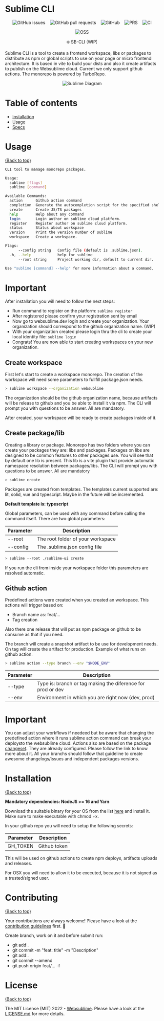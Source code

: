 # Sublime CLI

<p align="center">
  <img style="display: inline; margin: 0 6px" alt="GitHub issues" src="https://img.shields.io/github/issues/websublime/sublime-cli?style=flat-square">
  <img style="display: inline; margin: 0 6px" alt="GitHub pull requests" src="https://img.shields.io/github/issues-pr/websublime/sublime-cli?style=flat-square">
  <img style="display: inline; margin: 0 6px" alt="GitHub" src="https://img.shields.io/github/license/websublime/sublime-cli?style=flat-square">
  <img style="display: inline; margin: 0 6px" alt="PRS" src="https://img.shields.io/badge/PRs-welcome-brightgreen.svg?style=flat-square">
  <img style="display: inline; margin: 0 6px" alt="CI" src="https://github.com/websublime/sublime-cli/actions/workflows/release.yml/badge.svg?branch=main">
</p>

<p align="center">
  <img style="display: inline; margin: 0 6px" alt="OSS" src="https://forthebadge.com/images/badges/open-source.svg">
</p>

<p align="center">❄️ SB-CLI (WIP)</p>

Sublime CLI is a tool to create a frontend workspace, libs or packages to distribute as npm or global scripts to use on your page or micro frontend architecture. It is based in vite to build your dists and also it create artifacts to publish on the Websublime cloud. Current we only support github actions. The monorepo is powered by TurboRepo.

<p align="center">
  <img style="display: inline; margin: 0 6px" alt="Sublime Diagram" src="https://user-images.githubusercontent.com/495720/181646023-0828bee5-0ed9-4938-b558-b3b6f723d135.jpeg">
</p>

# Table of contents

- [Installation](#installation)
- [Usage](#usage)
- [Specs](https://github.com/websublime/sublime-cli/wiki/Specification)

# Usage

[(Back to top)](#table-of-contents)

```bash
CLI tool to manage monorepo packages.

Usage:
  sublime [flags]
  sublime [command]

Available Commands:
  action      Github action command
  completion  Generate the autocompletion script for the specified shell
  create      Create JS/TS packages
  help        Help about any command
  login       Login author on sublime cloud platform.
  register    Register author on sublime cloud platform.
  status      Status about workspace
  version     Print the version number of sublime
  workspace   Create a workspace.

Flags:
      --config string   Config file (default is .sublime.json).
  -h, --help            help for sublime
      --root string     Project working dir, default to current dir.

Use "sublime [command] --help" for more information about a command.
```

# Important

After installation you will need to follow the next steps:

- Run command to register on the platform: ```sublime register```
- After registered please confirm your registration sent by email
- Now go to websublime.dev login and create your organization. Your organization should correspond to the github organization name. (WIP)
- With your organization created please login thru the cli to create your local identity file: ```sublime login```
- Congrats! You are now able to start creating workspaces on your new organization.

## Create workspace

First let's start to create a workspace monorepo. The creation of the workspace will need some parameters to fullfill package.json needs.

```bash
> sublime workspace --organization websublime
```

The organization should be the github organization name, because artifacts will be release to github and you be able to install it via npm.
The CLI will prompt you with questions to be answer. All are mandatory.

After created, your workspace will be ready to create packages inside of it.

## Create package/lib

Creating a library or package. Monorepo has two folders where you can create your packages they are: libs and packages. Packages on libs are designed to be common features to other packages use. You will see that by default one lib is present. This lib is a vite plugin that provide automatic namespace resolution between packages/libs. The CLI will prompt you with questions to be answer. All are mandatory

```bash
> sublime create
```

Packages are created from templates. The templates current supported are: lit, solid, vue and typescript. Maybe in the future will be incremented.

**Default template is: typescript**

Global parameters, can be used with any command before calling the command itself. There are two global parameters:

| Parameter | Description |
|---|---|
| --root | The root folder of your workspace |
| --config | The .sublime.json config file |

```bash
> sublime --root ./sublime-ui create
```

If you run the cli from inside your workspace folder this parameters are resolved automatic.

## Github action

Predefined actions were created when you created an workspace. This actions will trigger based on:
- Branch name as: feat/...
- Tag creation

Also there one release that will put as npm package on github to be consume as that if you need.

The branch will create a snapshot artifact to be use for development needs. On tag will create the artifact for production.
Example of what runs on github action.

```bash
> sublime action --type branch --env "$NODE_ENV"
```

| Parameter | Description |
|---|---|
| --type | Type is: branch or tag making the diference for prod or dev |
| --env | Environment in which you are right now (dev, prod) |

# Important

You can adjust your workflows if needeed but be aware that changing the predefined action where it runs sublime action command can break your deploysto the websublime cloud.
Actions also are based on the package [changeset](https://github.com/changesets/changesets). They are already configured. Please follow the link to know more about it. All your branchs should follow that guideline to create awesome changelogs/issues and independent packages versions.

# Installation

[(Back to top)](#table-of-contents)

**Mandatory dependencies: NodeJS >= 16 and Yarn**

Download the suitable binary for your OS from the list [here](https://github.com/websublime/sublime-cli/releases) and install it. Make sure to make executable with chmod +x.

In your github repo you will need to setup the following secrets:

| Parameter | Description |
|---|---|
| GH_TOKEN | Github token |

This will be used on github actions to create npm deploys, artifacts uploads and releases.

For OSX you will need to allow it to be executed, because it is not signed as a trusted/signed user.

# Contributing

[(Back to top)](#table-of-contents)

Your contributions are always welcome! Please have a look at the [contribution guidelines](CONTRIBUTING.md) first. :tada:

Create branch, work on it and before submit run:
  - git add .
  - git commit -m "feat: title" -m "Description"
  - git add .
  - git commit --amend
  - git push origin feat/... -f

# License

[(Back to top)](#table-of-contents)


The MIT License (MIT) 2022 - [Websublime](https://github.com/websublime/). Please have a look at the [LICENSE.md](LICENSE.md) for more details.
